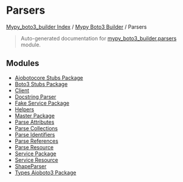 # Parsers

[Mypy_boto3_builder Index](../../README.md#mypy_boto3_builder-index) /
[Mypy Boto3 Builder](../index.md#mypy-boto3-builder) /
Parsers

> Auto-generated documentation for [mypy_boto3_builder.parsers](https://github.com/youtype/mypy_boto3_builder/blob/main/mypy_boto3_builder/parsers/__init__.py) module.

## Modules

- [Aiobotocore Stubs Package](./aiobotocore_stubs_package.md)
- [Boto3 Stubs Package](./boto3_stubs_package.md)
- [Client](./client.md)
- [Docstring Parser](docstring_parser/index.md)
- [Fake Service Package](./fake_service_package.md)
- [Helpers](./helpers.md)
- [Master Package](./master_package.md)
- [Parse Attributes](./parse_attributes.md)
- [Parse Collections](./parse_collections.md)
- [Parse Identifiers](./parse_identifiers.md)
- [Parse References](./parse_references.md)
- [Parse Resource](./parse_resource.md)
- [Service Package](./service_package.md)
- [Service Resource](./service_resource.md)
- [ShapeParser](./shape_parser.md)
- [Types Aioboto3 Package](./types_aioboto3_package.md)
